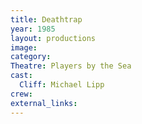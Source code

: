 ```yaml
---
title: Deathtrap
year: 1985
layout: productions
image:
category:
Theatre: Players by the Sea
cast:
  Cliff: Michael Lipp
crew:
external_links:
---
```

